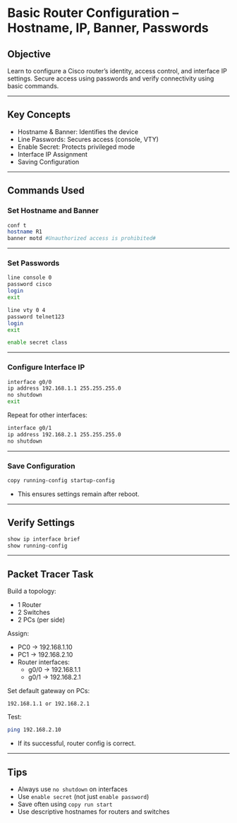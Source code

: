# Basic Router Configuration – Hostname, IP, Banner, Passwords

## Objective  
Learn to configure a Cisco router’s identity, access control, and interface IP settings. Secure access using passwords and verify connectivity using basic commands.

---

## Key Concepts

- Hostname & Banner: Identifies the device  
- Line Passwords: Secures access (console, VTY)  
- Enable Secret: Protects privileged mode  
- Interface IP Assignment  
- Saving Configuration

---

## Commands Used

### Set Hostname and Banner
```bash
conf t
hostname R1
banner motd #Unauthorized access is prohibited#
```

---

### Set Passwords
```bash
line console 0
password cisco
login
exit

line vty 0 4
password telnet123
login
exit

enable secret class
```

---

### Configure Interface IP
```bash
interface g0/0
ip address 192.168.1.1 255.255.255.0
no shutdown
exit
```

Repeat for other interfaces:
```bash
interface g0/1
ip address 192.168.2.1 255.255.255.0
no shutdown
```

---

### Save Configuration
```bash
copy running-config startup-config
```
- This ensures settings remain after reboot.

---

## Verify Settings
```bash
show ip interface brief
show running-config
```

---

## Packet Tracer Task

Build a topology:
- 1 Router  
- 2 Switches  
- 2 PCs (per side)

Assign:
- PC0 → 192.168.1.10  
- PC1 → 192.168.2.10  
- Router interfaces:
  - g0/0 → 192.168.1.1  
  - g0/1 → 192.168.2.1  

Set default gateway on PCs:
```
192.168.1.1 or 192.168.2.1
```

Test:
```bash
ping 192.168.2.10
```
- If its successful, router config is correct.

---

## Tips

- Always use `no shutdown` on interfaces  
- Use `enable secret` (not just `enable password`)  
- Save often using `copy run start`  
- Use descriptive hostnames for routers and switches
